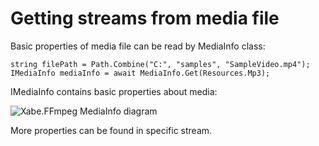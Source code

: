 Getting streams from media file
===============================

Basic properties of media file can be read by MediaInfo class:

    string filePath = Path.Combine("C:", "samples", "SampleVideo.mp4");
    IMediaInfo mediaInfo = await MediaInfo.Get(Resources.Mp3);

IMediaInfo contains basic properties about media:

![Xabe.FFmpeg MediaInfo diagram](https://xabe.net/wp-content/uploads/2018/03/IMediaInfo.png)

More properties can be found in specific stream.